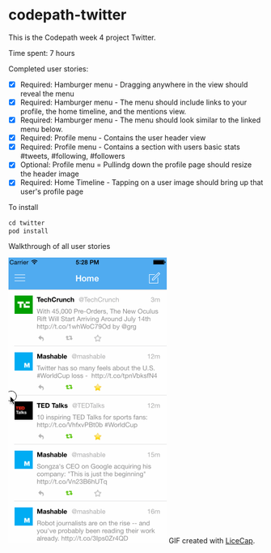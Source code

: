 codepath-twitter
================

This is the Codepath week 4 project Twitter.

Time spent: 7 hours

Completed user stories:
* [x] Required: Hamburger menu - Dragging anywhere in the view should reveal the menu
* [x] Required: Hamburger menu - The menu should include links to your profile, the home timeline, and the mentions view.
* [x] Required: Hamburger menu - The menu should look similar to the linked menu below.
* [x] Required: Profile menu - Contains the user header view
* [x] Required: Profile menu - Contains a section with users basic stats #tweets, #following, #followers
* [x] Optional: Profile menu = Pullindg down the profile page should resize the header image
* [x] Required: Home Timeline - Tapping on a user image should bring up that user's profile page

To install
```
cd twitter
pod install
```

Walkthrough of all user stories

![Video Walkthrough](walkthrough2.gif)
GIF created with [LiceCap](http://www.cockos.com/licecap/).

